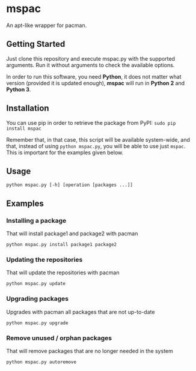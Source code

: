 # mspac

An apt-like wrapper for pacman.

## Getting Started

Just clone this repository and execute mspac.py with the supported arguments. Run it without arguments to check the available options.

In order to run this software, you need **Python**, it does not matter what version (provided it is updated enough), **mspac** will run in **Python 2** and **Python 3**.

## Installation

You can use pip in order to retrieve the package from PyPI:
`sudo pip install mspac`

Remember that, in that case, this script will be available system-wide, and that, instead of using `python mspac.py`, you will be able to use just `mspac`. This is important for the examples given below.

## Usage

`python mspac.py [-h] [operation [packages ...]]`

## Examples

### Installing a package

That will install package1 and package2 with pacman

`python mspac.py install package1 package2`

### Updating the repositories

That will update the repositories with pacman

`python mspac.py update`

### Upgrading packages

Upgrades with pacman all packages that are not up-to-date

`python mspac.py upgrade`

### Remove unused / orphan packages

That will remove packages that are no longer needed in the system

`python mspac.py autoremove`

